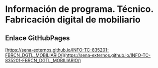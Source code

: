 # **Información de programa. Técnico. Fabricación digital de mobiliario**

## **Enlace GitHubPages**

[https://sena-externos.github.io/INFO-TC-835201-FBRCN_DGTL_MOBILIARIO/](https://sena-externos.github.io/INFO-TC-835201-FBRCN_DGTL_MOBILIARIO/)

#
